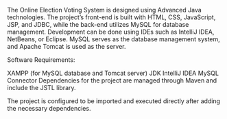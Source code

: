 The Online Election Voting System is designed using Advanced Java technologies. The project’s front-end is built with HTML, CSS, JavaScript, JSP, and JDBC, while the back-end utilizes MySQL for database management. Development can be done using IDEs such as IntelliJ IDEA, NetBeans, or Eclipse. MySQL serves as the database management system, and Apache Tomcat is used as the server.

Software Requirements:

XAMPP (for MySQL database and Tomcat server)
JDK
IntelliJ IDEA
MySQL Connector
Dependencies for the project are managed through Maven and include the JSTL library.

The project is configured to be imported and executed directly after adding the necessary dependencies.
